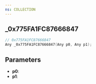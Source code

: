 ```yaml
---
ns: COLLECTION
---
```

## _0x775FA1FC87666847

```c
// 0x775FA1FC87666847
Any _0x775FA1FC87666847(Any p0, Any p1);
```

## Parameters
* **p0**:
* **p1**:
